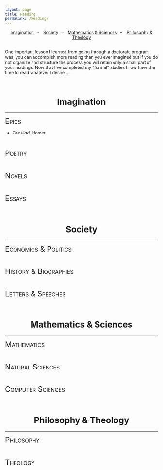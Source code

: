 ```yaml
---
layout: page
title: Reading
permalink: /Reading/
---
```



<style>
div {
    text-align: justify;
    text-justify: inter-word;
}
</style>

<center><large><a href="#imagination">Imagination</a>&nbsp;&nbsp;&#9900;&nbsp;&nbsp;
<a href="#society">Society</a>&nbsp;&nbsp;&#9900;&nbsp;&nbsp;
<a href="#math">Mathematics & Sciences</a>&nbsp;&nbsp;&#9900;&nbsp;&nbsp;
<a href="#philosophy">Philosophy & Theology</a></large></center>

<br>

One important lesson I learned from going through a doctorate program was, you can accomplish more reading than you ever imagined but if you do not organize and structure the process you will retain only a small part of your readings.  Now that I've completed my "formal" studies I now have the time to read whatever I desire...   

<br>

# <center>Imagination<a name="imagination"></a></center>
***
<font size="5" style="font-variant: small-caps">Epics</font>
<ul>
  <li><em>The Iliad,</em> Homer</li>
</ul>

<br>

<font size="5" style="font-variant: small-caps">Poetry</font>

<br>

<font size="5" style="font-variant: small-caps">Novels</font>

<br>

<font size="5" style="font-variant: small-caps">Essays</font>

<br>


# <center>Society<a name="society"></a></center>
***
<font size="5" style="font-variant: small-caps">Economics & Politics</font>

<br>

<font size="5" style="font-variant: small-caps">History & Biographies</font>

<br>

<font size="5" style="font-variant: small-caps">Letters & Speeches</font>

<br>


# <center>Mathematics & Sciences<a name="math"></a></center>
***
<font size="5" style="font-variant: small-caps">Mathematics</font>

<br>


<font size="5" style="font-variant: small-caps">Natural Sciences</font>

<br>


<font size="5" style="font-variant: small-caps">Computer Sciences</font>

<br>


# <center>Philosophy & Theology<a name="philosophy"></a></center>
***
<font size="5" style="font-variant: small-caps">Philosophy</font>

<br>

<font size="5" style="font-variant: small-caps">Theology</font>

<br>
